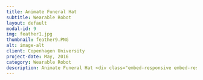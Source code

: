 ```yaml
---
title: Animate Funeral Hat
subtitle: Wearable Robot
layout: default
modal-id: 9
img: feather1.jpg
thumbnail: feather9.PNG
alt: image-alt
client: Copenhagen University
project-date: May, 2016
category: Wearable Robot
description: Animate Funeral Hat <div class="embed-responsive embed-responsive-16by9"> <iframe  src="https://www.youtube.com/embed/V83Chrk1Ps4" frameborder="0" allow="autoplay; encrypted-media" allowfullscreen  class="embed-responsive-item"></iframe> </div> <br>-------------------------------Making Process ------------------------------------- <br><br><img src="img/portfolio/hat1.PNG" class="img-responsive img-centered" alt="" > <img src="img/portfolio/hat2.PNG" class="img-responsive img-centered" alt="" ><img src="img/portfolio/hat3.jpg" class="img-responsive img-centered" alt="" > <br>------------------------------ ------------------------------------- <br> <br > If you cannot see the box below, please click here <button class="button_I" style="vertical-align:middle"   onclick="window.open('https://minkakao.github.io/projects/img/Wearable.pdf','_blank')"><span>See The Project Paper  </span></button> <div class="embed-responsive embed-responsive-16by9"> <object data="img/Wearable.pdf" type="application/pdf"  > <embed src="img/img/Wearable.pdf" type="application/pdf" /> </object> </div>
---
```

